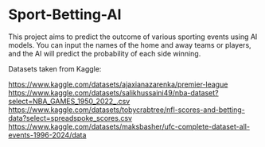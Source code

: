 # Sport-Betting-AI

This project aims to predict the outcome of various sporting events using AI models. You can input the names of the home and away teams or players, and the AI will predict the probability of each side winning.


Datasets taken from Kaggle:
 
https://www.kaggle.com/datasets/ajaxianazarenka/premier-league
https://www.kaggle.com/datasets/salikhussaini49/nba-dataset?select=NBA_GAMES_1950_2022_.csv
https://www.kaggle.com/datasets/tobycrabtree/nfl-scores-and-betting-data?select=spreadspoke_scores.csv
https://www.kaggle.com/datasets/maksbasher/ufc-complete-dataset-all-events-1996-2024/data

